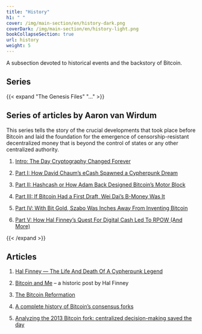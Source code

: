 ```yaml
---
title: "History"
h1: " "
cover: /img/main-section/en/history-dark.png
coverDark: /img/main-section/en/history-light.png
bookCollapseSection: true
url: history
weight: 5
---
```


A subsection devoted to historical events and the backstory of Bitcoin.

## Series  

{{< expand "The Genesis Files" "..." >}}

## Series of articles by Aaron van Wirdum

This series tells the story of the crucial developments that took place before Bitcoin and laid the foundation for the emergence of censorship-resistant decentralized money that is beyond the control of states or any other centralized authority.

1. [Intro: The Day Cryptography Changed Forever](/en/gf/genesis-intro)

2. [Part I: How David Chaum’s eCash Spawned a Cypherpunk Dream](/en/gf/genesis-1)

3. [Part II: Hashcash or How Adam Back Designed Bitcoin’s Motor Block](/en/gf/genesis-2)

4. [Part III: If Bitcoin Had a First Draft, Wei Dai’s B-Money Was It](/en/gf/genesis-3)

5. [Part IV: With Bit Gold, Szabo Was Inches Away From Inventing Bitcoin](/en/gf/genesis-4)

6. [Part V: How Hal Finney’s Quest For Digital Cash Led To RPOW (And More)](/en/gf/genesis-5)

{{< /expand >}}

## Articles

1. [Hal Finney — The Life And Death Of A Cypherpunk Legend](/en/hal-finney)

2. [Bitcoin and Me](/en/bitcoin-and-me) – a historic post by Hal Finney

3. [The Bitcoin Reformation](/en/bitcoin-reformation)

4. [A complete history of Bitcoin’s consensus forks](/en/bitcoin-forks)

5. [Analyzing the 2013 Bitcoin fork: centralized decision-making saved the day](/en/analyzing-2013-fork)